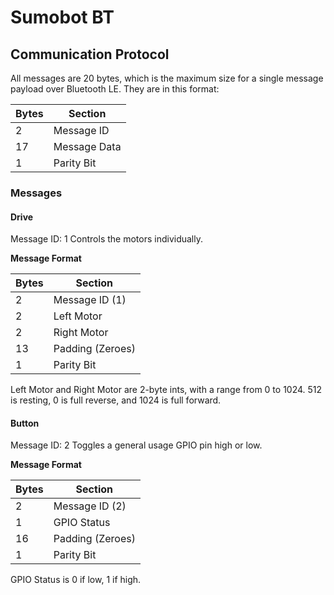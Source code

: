 # Sumobot BT

## Communication Protocol

All messages are 20 bytes, which is the maximum size for a single message payload over Bluetooth LE.
They are in this format:

**Bytes** | **Section**
----------|------------
2         | Message ID
17        | Message Data
1         | Parity Bit

### Messages

#### Drive
Message ID: 1
Controls the motors individually.

**Message Format**

**Bytes** | **Section**
----------|------------
2         | Message ID (1)
2         | Left Motor
2         | Right Motor
13        | Padding (Zeroes)
1         | Parity Bit

Left Motor and Right Motor are 2-byte ints, with a range from 0 to 1024. 
512 is resting, 0 is full reverse, and 1024 is full forward.

#### Button
Message ID: 2
Toggles a general usage GPIO pin high or low.

**Message Format**

**Bytes** | **Section**
----------|------------
2         | Message ID (2)
1         | GPIO Status
16        | Padding (Zeroes)
1         | Parity Bit

GPIO Status is 0 if low, 1 if high.
